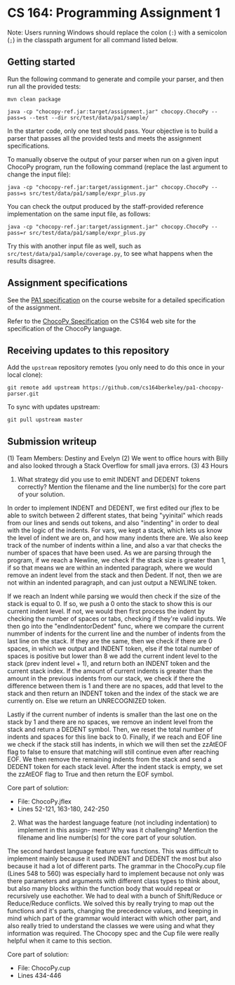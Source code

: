 # CS 164: Programming Assignment 1

[PA1 Specification]: https://drive.google.com/open?id=1oYcJ5iv7Wt8oZNS1bEfswAklbMxDtwqB
[ChocoPy Specification]: https://drive.google.com/file/d/1mrgrUFHMdcqhBYzXHG24VcIiSrymR6wt

Note: Users running Windows should replace the colon (`:`) with a semicolon (`;`) in the classpath argument for all command listed below.

## Getting started

Run the following command to generate and compile your parser, and then run all the provided tests:

    mvn clean package

    java -cp "chocopy-ref.jar:target/assignment.jar" chocopy.ChocoPy --pass=s --test --dir src/test/data/pa1/sample/

In the starter code, only one test should pass. Your objective is to build a parser that passes all the provided tests and meets the assignment specifications.

To manually observe the output of your parser when run on a given input ChocoPy program, run the following command (replace the last argument to change the input file):

    java -cp "chocopy-ref.jar:target/assignment.jar" chocopy.ChocoPy --pass=s src/test/data/pa1/sample/expr_plus.py

You can check the output produced by the staff-provided reference implementation on the same input file, as follows:

    java -cp "chocopy-ref.jar:target/assignment.jar" chocopy.ChocoPy --pass=r src/test/data/pa1/sample/expr_plus.py

Try this with another input file as well, such as `src/test/data/pa1/sample/coverage.py`, to see what happens when the results disagree.

## Assignment specifications

See the [PA1 specification](https://drive.google.com/file/d/1kWncRoAomYg20UHWSaFfZ4n14JsOkOOK/view) on the course
website for a detailed specification of the assignment.

Refer to the [ChocoPy Specification][] on the CS164 web site
for the specification of the ChocoPy language. 

## Receiving updates to this repository

Add the `upstream` repository remotes (you only need to do this once in your local clone):

    git remote add upstream https://github.com/cs164berkeley/pa1-chocopy-parser.git

To sync with updates upstream:

    git pull upstream master


## Submission writeup

(1) Team Members: Destiny and Evelyn
(2) We went to office hours with Billy and also looked through a Stack Overflow for small java errors.
(3) 43 Hours

1. What strategy did you use to emit INDENT and DEDENT tokens correctly? Mention the filename
and the line number(s) for the core part of your solution.

In order to implement INDENT and DEDENT, we first edited our jflex to be able to switch between 2 different states, that being "yyinital" which reads from our lines and sends out tokens, and also "indenting" in order to deal with the logic of the indents. For vars, we kept a stack, which lets us know the level of indent we are on, and how many indents there are. We also keep track of the number of indents within a line, and also a var that checks the number of spaces that have been used. As we are parsing through the program, if we reach a Newline, we check if the stack size is greater than 1, if so that means we are within an indented paragraph, where we would remove an indent level from the stack and then Dedent. If not, then we are not within an indented paragraph, and can just output a NEWLINE token. 

If we reach an Indent while parsing we would then check if the size of the stack is equal to 0. If so, we push a 0 onto the stack to show this is our current indent level. If not, we would then first process the indent by checking the number of spaces or tabs, checking if they're valid inputs. We then go into the "endIndentorDedent" func, where we compare the current nummber of indents for the current line and the number of indents from the last line on the stack. If they are the same, then we check if there are 0 spaces, in which we output and INDENT token, else if the total number of spaces is positive but lower than 8 we add the current indent level to the stack (prev indent level + 1), and return both an INDENT token and the current stack index. If the amount of current indents is greater than the amount in the previous indents from our stack, we check if there the difference between them is 1 and there are no spaces, add that level to the stack and then return an INDENT token and the index of the stack we are currently on. Else we return an UNRECOGNIZED token. 

Lastly if the current number of indents is smaller than the last one on the stack by 1 and there are no spaces, we remove an indent level from the stack and return a DEDENT symbol. Then, we reset the total number of indents and spaces for this line back to 0. Finally, if we reach and EOF line we check if the stack still has indents, in which we will then set the zzAtEOF flag to false to ensure that matching will still continue even after reaching EOF. We then remove the remaining indents from the stack and send a DEDENT token for each stack level. After the indent stack is empty, we set the zzAtEOF flag to True and then return the EOF symbol. 

Core part of solution:
- File: ChocoPy.jflex
- Lines 52-121, 163-180, 242-250

2. What was the hardest language feature (not including indentation) to implement in this assign-
ment? Why was it challenging? Mention the filename and line number(s) for the core part of your solution.

The second hardest language feature was functions. This was difficult to implement mainly because it used INDENT and DEDENT the most but also because it had a lot of different parts. The grammar in the ChocoPy.cup file (Lines 548 to 560) was especially hard to implement because not only was there parameters and arguments with different class types to think about, but also many blocks within the function body that would repeat or recursively use eachother. We had to deal with a bunch of Shift/Reduce or Reduce/Reduce conflicts. We solved this by really trying to map out the functions and it's parts, changing the precedence values, and keeping in mind which part of the grammar would interact with which other part, and also really tried to understand the classes we were using and what they information was required. The Chocopy spec and the Cup file were really helpful when it came to this section. 

Core part of solution:
- File: ChocoPy.cup
- Lines 434-446
